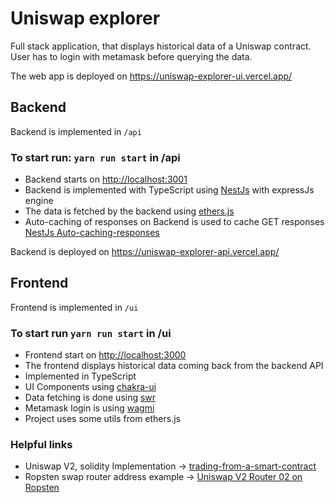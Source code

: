 # Uniswap explorer

Full stack application, that displays historical data of a Uniswap contract.
User has to login with metamask before querying the data.

The web app is deployed on https://uniswap-explorer-ui.vercel.app/

## Backend

Backend is implemented in `/api`

### To start run: `yarn run start` in /api

- Backend starts on [http://localhost:3001](http://localhost:3001)
- Backend is implemented with TypeScript using [NestJs](https://nestjs.com/) with expressJs engine
- The data is fetched by the backend using [ethers.js](https://docs.ethers.io/v5/single-page/)
- Auto-caching of responses on Backend is used to cache GET responses [NestJs Auto-caching-responses](https://docs.nestjs.com/techniques/caching#auto-caching-responses)

Backend is deployed on https://uniswap-explorer-api.vercel.app/

## Frontend

Frontend is implemented in `/ui`

### To start run `yarn run start` in /ui

- Frontend start on [http://localhost:3000](http://localhost:3000)
- The frontend displays historical data coming back from the backend API
- Implemented in TypeScript
- UI Components using [chakra-ui](https://chakra-ui.com/)
- Data fetching is done using [swr](https://swr.vercel.app/)
- Metamask login is using [wagmi](https://wagmi.sh/)
- Project uses some utils from ethers.js

### Helpful links

- Uniswap V2, solidity Implementation → [trading-from-a-smart-contract](https://docs.uniswap.org/protocol/V2/guides/smart-contract-integration/trading-from-a-smart-contract)
- Ropsten swap router address example → [Uniswap V2 Router 02 on Ropsten](https://ropsten.etherscan.io/address/0x7a250d5630B4cF539739dF2C5dAcb4c659F2488D)
